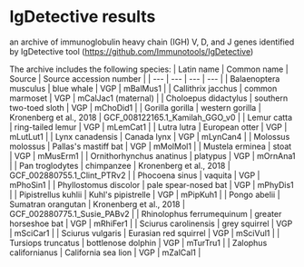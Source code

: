 # IgDetective results

an archive of immunoglobulin heavy chain (IGH) V, D, and J genes identified by IgDetective tool (https://github.com/Immunotools/IgDetective)

The archive includes the following species:
| Latin name | Common name | Source | Source accession number |
| --- | --- | --- | --- |
| Balaenoptera musculus | blue whale | VGP | mBalMus1 |
| Callithrix jacchus | common marmoset | VGP | mCalJac1 (maternal) |
| Choloepus didactylus | southern two-toed sloth | VGP | mChoDid1 |
| Gorilla gorilla | western gorilla | Kronenberg et al., 2018 | GCF_008122165.1_Kamilah_GGO_v0 |
| Lemur catta | ring-tailed lemur | VGP | mLemCat1 |
| Lutra lutra | European otter | VGP | mLutLut1 |
| Lynx canadensis | Canada lynx | VGP | mLynCan4 | 
| Molossus molossus | Pallas's mastiff bat | VGP | mMolMol1 |
| Mustela erminea | stoat | VGP | mMusErm1 |
| Ornithorhynchus anatinus | platypus | VGP | mOrnAna1 |
| Pan troglodytes | chimpanzee | Kronenberg et al., 2018 | GCF_002880755.1_Clint_PTRv2 | 
| Phocoena sinus | vaquita | VGP | mPhoSin1 |
| Phyllostomus discolor | pale spear-nosed bat | VGP | mPhyDis1 |
| Pipistrellus kuhlii | Kuhl's pipistrelle | VGP | mPipKuh1 |
| Pongo abelii | Sumatran orangutan | Kronenberg et al., 2018 | GCF_002880775.1_Susie_PABv2 |
| Rhinolophus ferrumequinum | greater horseshoe bat | VGP | mRhiFer1 |
| Sciurus carolinensis | grey squirrel | VGP | mSciCar1 |
| Sciurus vulgaris | Eurasian red squirrel | VGP | mSciVul1 |
| Tursiops truncatus | bottlenose dolphin | VGP | mTurTru1 |
| Zalophus californianus | California sea lion | VGP | mZalCal1 |
